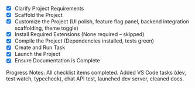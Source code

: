 - [x] Clarify Project Requirements
- [x] Scaffold the Project
- [x] Customize the Project (UI polish, feature flag panel, backend integration scaffolding, theme toggle)
- [x] Install Required Extensions (None required – skipped)
- [x] Compile the Project (Dependencies installed, tests green)
- [x] Create and Run Task
- [x] Launch the Project
- [x] Ensure Documentation is Complete

Progress Notes:
All checklist items completed. Added VS Code tasks (dev, test watch, typecheck), chat API test, launched dev server, cleaned docs.
